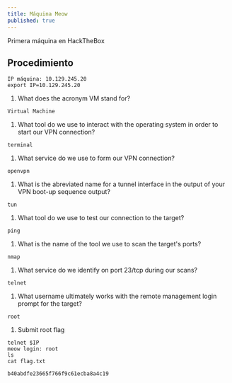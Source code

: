 ```yaml
---
title: Máquina Meow
published: true
---
```


Primera máquina en HackTheBox

## [](#header-4)Procedimiento

```
IP máquina: 10.129.245.20
export IP=10.129.245.20
```

1.  What does the acronym VM stand for? 

```
Virtual Machine
```

1. What tool do we use to interact with the operating system in order
to start our VPN connection?

```
terminal
```

1.  What service do we use to form our VPN connection? 

```
openvpn
```

1. What is the abreviated name for a tunnel interface in the output of your VPN boot-up sequence output? 

```
tun
```

1. What tool do we use to test our connection to the target? 

```
ping
```

1. What is the name of the tool we use to scan the target's ports? 

```
nmap
```

1. What service do we identify on port 23/tcp during our scans? 

```
telnet
```

1. What username ultimately works with the remote management login prompt for the target? 

```
root
```

1. Submit root flag

~~~
telnet $IP
meow login: root
ls
cat flag.txt
~~~

```
b40abdfe23665f766f9c61ecba8a4c19
```
